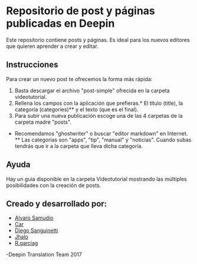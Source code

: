 # Repositorio de post y páginas publicadas en Deepin

Este repositorio contiene posts y páginas. Es ideal para los nuevos editores que quieren aprender a crear y editar.


## Instrucciones
Para crear un nuevo post te ofrecemos la forma más rápida:
1. Basta descargar el archivo "post-simple" ofrecida en la carpeta videotutorial.
2. Rellena los campos con la aplicación que prefieras.* El título (title), la categoría (categories)** y el texto (que es el final).
3. Para subir una nueva publicación escoge una de las 4 carpetas de la carpeta madre "posts".

 * Recomendamos "ghostwriter" o buscar "editor markdown" en Internet.
 ** Las categorías son "apps", "tip", "manual" y "noticias". Cuando subas tendrás que ir a la carpeta que lleva dicha categoría.

## Ayuda

Hay un guia disponible en la carpeta Videotutorial mostrando las múltiples posibilidades con la creación de posts.

## Creado y desarrollado por:

* [Alvaro Samudio](https://github.com/alvarosamudio)
* [Car](https://github.com/CarCM)
* [Diego Sanguinetti](https://github.com/sguinetti)
* [Jhalo](https://github.com/jhalounix)
* [R.garciag](https://github.com/r-garciag)

-Deepin Translation Team 2017

